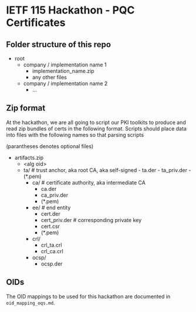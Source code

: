 # IETF 115 Hackathon - PQC Certificates

## Folder structure of this repo

- root
  - company / implementation name 1
    - implementation_name.zip
    - any other files
  - company / implementation name 2
    - ...



## Zip format

At the hackathon, we are all going to script our PKI toolkits to produce and read zip bundles of certs in the following format. Scripts should place data into files with the following names so that parsing scripts 

(parantheses denotes optional files)

- artifacts.zip
    - \<alg oid\>
    - ta/     # trust anchor, aka root CA, aka self-signed
            - ta.der
            - ta_priv.der
            - (*.pem)
        - ca/     # certificate authority, aka intermediate CA
            - ca.der
            - ca_priv.der
            - (*.pem)
        - ee/     # end entity
            - cert.der
            - cert_priv.der    # corresponding private key
            - cert.csr
            - (*.pem)
        - crl/
            - crl_ta.crl
            - crl_ca.crl
        - ocsp/
            - ocsp.der


## OIDs

The OID mappings to be used for this hackathon are documented in `oid_mapping_oqs.md`.
